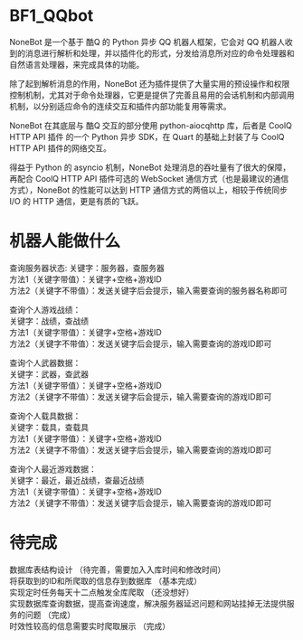 # BF1_QQbot
NoneBot 是一个基于 酷Q 的 Python 异步 QQ 机器人框架，它会对 QQ 机器人收到的消息进行解析和处理，并以插件化的形式，分发给消息所对应的命令处理器和自然语言处理器，来完成具体的功能。  

除了起到解析消息的作用，NoneBot 还为插件提供了大量实用的预设操作和权限控制机制，尤其对于命令处理器，它更是提供了完善且易用的会话机制和内部调用机制，以分别适应命令的连续交互和插件内部功能复用等需求。  

NoneBot 在其底层与 酷Q 交互的部分使用 python-aiocqhttp 库，后者是 CoolQ HTTP API 插件 的一个 Python 异步 SDK，在 Quart 的基础上封装了与 CoolQ HTTP API 插件的网络交互。  

得益于 Python 的 asyncio 机制，NoneBot 处理消息的吞吐量有了很大的保障，再配合 CoolQ HTTP API 插件可选的 WebSocket 通信方式（也是最建议的通信方式），NoneBot 的性能可以达到 HTTP 通信方式的两倍以上，相较于传统同步 I/O 的 HTTP 通信，更是有质的飞跃。  


# 机器人能做什么
查询服务器状态:
关键字：服务器，查服务器  
方法1（关键字带值）：关键字+空格+游戏ID   
方法2（关键字不带值）：发送关键字后会提示，输入需要查询的服务器名称即可  

查询个人游戏战绩：   
关键字：战绩，查战绩   
方法1（关键字带值）：关键字+空格+游戏ID   
方法2（关键字不带值）：发送关键字后会提示，输入需要查询的游戏ID即可  

查询个人武器数据：  
关键字：武器，查武器  
方法1（关键字带值）：关键字+空格+游戏ID   
方法2（关键字不带值）：发送关键字后会提示，输入需要查询的游戏ID即可 

查询个人载具数据：  
关键字：载具，查载具   
方法1（关键字带值）：关键字+空格+游戏ID   
方法2（关键字不带值）：发送关键字后会提示，输入需要查询的游戏ID即可 

查询个人最近游戏数据：  
关键字：最近，最近战绩，查最近战绩    
方法1（关键字带值）：关键字+空格+游戏ID   
方法2（关键字不带值）：发送关键字后会提示，输入需要查询的游戏ID即可  


# 待完成
数据库表结构设计  （待完善，需要加入入库时间和修改时间）  
将获取到的ID和所爬取的信息存到数据库  （基本完成）  
实现定时任务每天十二点触发全库爬取  （还没想好）  
实现数据库查询数据，提高查询速度，解决服务器延迟问题和网站挂掉无法提供服务的问题  （完成）  
时效性较高的信息需要实时爬取展示  （完成）  

